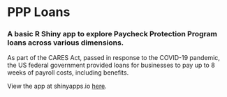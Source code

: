 # PPP Loans
### A basic R Shiny app to explore Paycheck Protection Program loans across various dimensions.
As part of the CARES Act, passed in response to the COVID-19 pandemic, the US federal government provided loans for businesses to pay up to 8 weeks of payroll costs, including benefits.

View the app at shinyapps.io [here](https://merryman.shinyapps.io/ppp_loans/?_ga=2.56630442.1652971269.1606148240-1105112288.1606148240).
